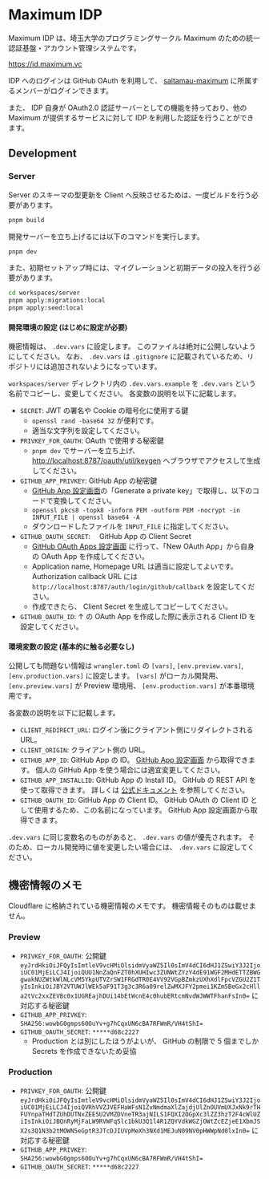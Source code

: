 # Maximum IDP

Maximum IDP は、埼玉大学のプログラミングサークル Maximum のための統一認証基盤・アカウント管理システムです。

<https://id.maximum.vc>

IDP へのログインは GitHub OAuth を利用して、 [saitamau-maximum](https://github.com/saitamau-maximum) に所属するメンバーがログインできます。

また、 IDP 自身が OAuth2.0 認証サーバーとしての機能を持っており、他の Maximum が提供するサービスに対して IDP を利用した認証を行うことができます。

## Development

### Server

Server のスキーマの型更新を Client へ反映させるためは、一度ビルドを行う必要があります。

```bash
pnpm build
```

開発サーバーを立ち上げるには以下のコマンドを実行します。

```bash
pnpm dev
```

また、初期セットアップ時には、マイグレーションと初期データの投入を行う必要があります。

```bash
cd workspaces/server
pnpm apply:migrations:local
pnpm apply:seed:local
```

#### 開発環境の設定 (はじめに設定が必要)

機密情報は、 `.dev.vars` に設定します。
このファイルは絶対に公開しないようにしてください。
なお、 `.dev.vars` は `.gitignore` に記載されているため、リポジトリには追加されないようになっています。

`workspaces/server` ディレクトリ内の `.dev.vars.example` を `.dev.vars` という名前でコピーし、変更してください。
各変数の説明を以下に記載します。

- `SECRET`: JWT の署名や Cookie の暗号化に使用する鍵
  - `openssl rand -base64 32` が便利です。
  - 適当な文字列を設定してください。
- `PRIVKEY_FOR_OAUTH`: OAuth で使用する秘密鍵
  - `pnpm dev` でサーバーを立ち上げ、<http://localhost:8787/oauth/util/keygen> へブラウザでアクセスして生成してください。
- `GITHUB_APP_PRIVKEY`: GitHub App の秘密鍵
  - [GitHub App 設定画面](https://github.com/organizations/saitamau-maximum/settings/apps/maximum-auth)の「Generate a private key」で取得し、以下のコードで変換してください。
  - `openssl pkcs8 -topk8 -inform PEM -outform PEM -nocrypt -in INPUT_FILE | openssl base64 -A`
  - ダウンロードしたファイルを `INPUT_FILE` に指定してください。
- `GITHUB_OAUTH_SECRET`:　 GitHub App の Client Secret
  - [GitHub OAuth Apps 設定画面](https://github.com/settings/developers) に行って、「New OAuth App」から自身の OAuth App を作成してください。
  - Application name, Homepage URL は適当に設定してよいです。 Authorization callback URL には `http://localhost:8787/auth/login/github/callback` を設定してください。
  - 作成できたら、 Client Secret を生成してコピーしてください。
- `GITHUB_OAUTH_ID`: ↑ の OAuth App を作成した際に表示される Client ID を設定してください。

#### 環境変数の設定 (基本的に触る必要なし)

公開しても問題ない情報は `wrangler.toml` の `[vars]`, `[env.preview.vars]`, `[env.production.vars]` に設定します。
`[vars]` がローカル開発用、 `[env.preview.vars]` が Preview 環境用、 `[env.production.vars]` が本番環境用です。

各変数の説明を以下に記載します。

- `CLIENT_REDIRECT_URL`: ログイン後にクライアント側にリダイレクトされる URL。
- `CLIENT_ORIGIN`: クライアント側の URL。
- `GITHUB_APP_ID`: GitHub App の ID。 [GitHub App 設定画面](https://github.com/organizations/saitamau-maximum/settings/apps/maximum-auth) から取得できます。 個人の GitHub App を使う場合には適宜変更してください。
- `GITHUB_APP_INSTALLID`: GitHub App の Install ID。 GitHub の REST API を使って取得できます。 詳しくは [公式ドキュメント](https://docs.github.com/ja/apps/creating-github-apps/authenticating-with-a-github-app/authenticating-as-a-github-app-installation) を参照してください。
- `GITHUB_OAUTH_ID`: GitHub App の Client ID。 GitHub OAuth の Client ID として使用するため、この名前になっています。 GitHub App 設定画面から取得できます。

`.dev.vars` に同じ変数名のものがあると、 `.dev.vars` の値が優先されます。
そのため、ローカル開発時に値を変更したい場合には、 `.dev.vars` に設定してください。

## 機密情報のメモ

Cloudflare に格納されている機密情報のメモです。
機密情報そのものは載せません。

### Preview

- `PRIVKEY_FOR_OAUTH`: 公開鍵 `eyJrdHkiOiJFQyIsImtleV9vcHMiOlsidmVyaWZ5Il0sImV4dCI6dHJ1ZSwiY3J2IjoiUC01MjEiLCJ4IjoiQUU1NnZaQnFZT0hXUHIwc3ZUNWtZYzY4dE91WGF2MHdETTZBWGgwakNUZWtkWlNLcVM5YkpUTVZrSW1FRGdTR0E4VV92VGpBZmkzUXhXdlFpcVZGU2Z1TyIsInkiOiJBY2VTUWJlWEk5aF91T3g3c3R6a09relZwMXJFY2pmei1KZm5BeGx2cHlla2tVc2xxZEVBc0x1UGREajhDUi14bEtWcnE4c0hubERtcmNvdWJWWTFhanFsIn0=` に対応する秘密鍵
- `GITHUB_APP_PRIVKEY`: `SHA256:wowbG0gmps60OuYv+g7hCqxUN6cBA7RFWmR/VH4tShI=`
- `GITHUB_OAUTH_SECRET`: `*****d68c2227`
  - Production とは別にしたほうがよいが、 GitHub の制限で 5 個までしか Secrets を作成できないため妥協

### Production

- `PRIVKEY_FOR_OAUTH`: 公開鍵 `eyJrdHkiOiJFQyIsImtleV9vcHMiOlsidmVyaWZ5Il0sImV4dCI6dHJ1ZSwiY3J2IjoiUC01MjEiLCJ4IjoiQVRhVVZJVEFHaWFsN1ZvNmdmaXlZajdjUlZnOUVmUXJxNk9rTHFUYnpaTHdTZUhDUTNxZEE5U2VMZDVneTR3ajNILS1FQXI2OGpXc3lZZ3hzT2F4cWlUZiIsInkiOiJBQnRyMjFaLW9RVWFqSlc1bkU3Q1l4R1ZQYVdkWGZjOWtZcEZjeE1XbmJSX2s3Q1N3b2tMOWN5eGptR3JTcDJIUVpMeXh3NXd1MEJuN09NV0pHWWpNd0lxIn0=` に対応する秘密鍵
- `GITHUB_APP_PRIVKEY`: `SHA256:wowbG0gmps60OuYv+g7hCqxUN6cBA7RFWmR/VH4tShI=`
- `GITHUB_OAUTH_SECRET`: `*****d68c2227`
